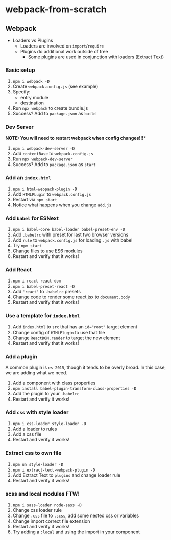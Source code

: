 # webpack-from-scratch

## Webpack

* Loaders vs Plugins
  * Loaders are involved on `import`/`require`
  * Plugins do additional work outside of tree
    * Some plugins are used in conjunction with loaders (Extract Text)

### Basic setup

1. `npm i webpack -D`
1. Create `webpack.config.js` (see example)
1. Specify:
    * entry module
    * destination
1. Run `npx webpack` to create bundle.js
1. Success? Add to `package.json` as `build`

### Dev Server

**NOTE: You will need to restart webpack when config changes!!!***

1. `npm i webpack-dev-server -D`
1. Add `contentBase` to `webpack.config.js`
1. Run `npx webpack-dev-server`
1. Success? Add to `package.json` as `start`

### Add an `index.html`

1. `npm i html-webpack-plugin -D`
1. Add `HTMLPLugin` to `webpack.config.js`
1. Restart via `npm start`
1. Notice what happens when you change `add.js`

### Add `babel` for ESNext

1. `npm i babel-core babel-loader babel-preset-env -D`
1. Add `.babelrc` with preset for last two browser versions
1. Add `rule` to `webpack.config.js` for loading `.js` with babel
1. Try `npm start`
1. Change files to use ES6 modules
1. Restart and verify that it works!

### Add React

1. `npm i react react-dom`
1. `npm i babel-preset-react -D`
1. Add `'react'` to `.babelrc` presets
1. Change code to render some react jsx to `document.body`
1. Restart and verify that it works!

### Use a template for `index.html`

1. Add `index.html` to `src` that has an `id="root"` target element
1. Change config of `HTMLPlugin` to use that file
1. Change `ReactDOM.render` to target the new element
1. Restart and verify that it works!

### Add a plugin

A common plugin is `es-2015`, though it tends to be overly broad. In this case,
we are adding what we need.

1. Add a component with class properties
1. `npm install babel-plugin-transform-class-properties -D`
1. Add the plugin to your `.babelrc`
1. Restart and verify it works!

### Add `css` with style loader

1. `npm i css-loader style-loader -D`
1. Add a loader to rules
1. Add a css file
1. Restart and verify it works!

### Extract css to own file

1. `npm un style-loader -D`
1. `npm i extract-text-webpack-plugin -D`
1. Add Extract Text to `plugins` and change loader rule
1. Restart and verify it works!

### scss and local modules FTW!

1. `npm i sass-loader node-sass -D`
1. Change css loader rule
1. Change `.css` file to `.scss`, add some nested css or variables
1. Change import correct file extension
1. Restart and verify it works!
1. Try adding a `:local` and using the import in your component



